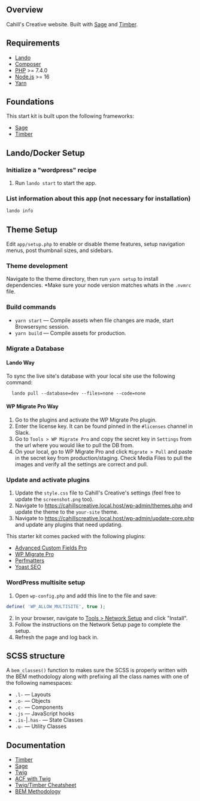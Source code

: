 ## Overview

Cahill's Creative website. Built with [Sage](https://roots.io/sage/) and [Timber](https://timber.github.io/docs/getting-started/setup/).

## Requirements
- [Lando](https://docs.lando.dev/basics/installation.html#macos)
- [Composer](https://getcomposer.org/doc/00-intro.md#installation-linux-unix-macos)
- [PHP](https://secure.php.net/manual/en/install.php) >= 7.4.0
- [Node.js](http://nodejs.org/) >= 16
- [Yarn](https://yarnpkg.com/en/docs/install)

## Foundations
This start kit is built upon the following frameworks:

- [Sage](https://roots.io/sage/)
- [Timber](https://timber.github.io/docs/getting-started/setup/)

## Lando/Docker Setup
### Initialize a "wordpress" recipe
1. Run `lando start` to start the app.

### List information about this app (not necessary for installation)
```sh
lando info
```

## Theme Setup
Edit `app/setup.php` to enable or disable theme features, setup navigation menus, post thumbnail sizes, and sidebars.

### Theme development
Navigate to the theme directory, then run `yarn setup` to install dependencies.
*Make sure your node version matches whats in the `.nvmrc` file.

### Build commands
- `yarn start` — Compile assets when file changes are made, start Browsersync session.
- `yarn build` — Compile assets for production.

### Migrate a Database
#### Lando Way
To sync the live site's database with your local site use the following command:
```shell script
  lando pull --database=dev --files=none --code=none
```

#### WP Migrate Pro Way
1. Go to the plugins and activate the WP Migrate Pro plugin.
2. Enter the license key. It can be found pinned in the `#licenses` channel in Slack.
3. Go to `Tools > WP Migrate Pro` and copy the secret key in `Settings` from the url where you would like to pull the DB from.
4. On your local, go to WP Migrate Pro and click `Migrate > Pull` and paste in the secret key from production/staging. Check Media Files to pull the images and verify all the settings are correct and pull.

### Update and activate plugins

1. Update the `style.css` file to Cahill's Creative's settings (feel free to update the `screenshot.png` too).
2. Navigate to https://cahillscreative.local.host/wp-admin/themes.php and update the theme to the `your-site` theme.
3. Navigate to https://cahillscreative.local.host/wp-admin/update-core.php and update any plugins that need updating.

This starter kit comes packed with the following plugins:
- [Advanced Custom Fields Pro](https://www.advancedcustomfields.com/pro/)
- [WP Migrate Pro](https://deliciousbrains.com/wp-migrate-db-pro/)
- [Perfmatters](https://perfmatters.io/)
- [Yoast SEO](https://yoast.com/wordpress/plugins/seo/)

### WordPress multisite setup
1. Open `wp-config.php` and add this line to the file and save:
```php
define( 'WP_ALLOW_MULTISITE', true );
```
2. In your browser, navigate to [Tools > Network Setup](https://cahillscreative.local.host/wp-admin/network.php) and click "Install".
3. Follow the instructions on the Network Setup page to complete the setup.
4. Refresh the page and log back in.

## SCSS structure
A `bem_classes()` function to makes sure the SCSS is properly written with the BEM methodology along with prefixing all the class names with one of the following namespaces:
* `.l-` — Layouts
* `.o-` — Objects
* `.c-` — Components
* `.js` — JavaScript hooks
* `.is-`|`.has-` — State Classes
* `.u-` — Utility Classes

## Documentation

- [Timber](https://timber.github.io/docs/)
- [Sage](https://roots.io/sage/docs/installation/)
- [Twig](http://twig.sensiolabs.org/)
- [ACF with Twig](https://github.com/timber/timber/blob/master/docs/guides/acf-cookbook.md)
- [Twig/Timber Cheatsheet](https://notlaura.com/the-twig-for-timber-cheatsheet/)
- [BEM Methodology](https://www.smashingmagazine.com/2018/06/bem-for-beginners/)